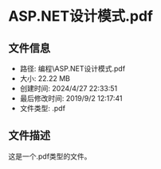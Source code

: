 ﻿# ASP.NET设计模式.pdf

## 文件信息
- 路径: 编程\ASP.NET设计模式.pdf
- 大小: 22.22 MB
- 创建时间: 2024/4/27 22:33:51
- 最后修改时间: 2019/9/2 12:17:41
- 文件类型: .pdf

## 文件描述
这是一个.pdf类型的文件。

